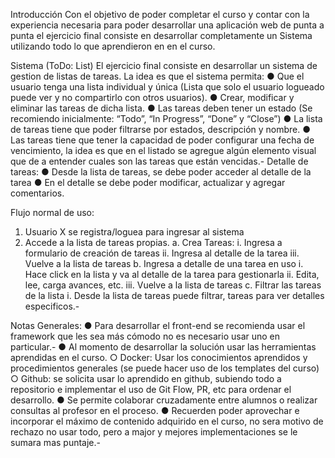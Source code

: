 Introducción
Con el objetivo de poder completar el curso y contar con la experiencia necesaria para
poder desarrollar una aplicación web de punta a punta el ejercicio final consiste en
desarrollar completamente un Sistema utilizando todo lo que aprendieron en en el curso.

Sistema (ToDo: List)
El ejercicio final consiste en desarrollar un sistema de gestion de listas de tareas.
La idea es que el sistema permita:
● Que el usuario tenga una lista individual y única (Lista que solo el usuario logueado
puede ver y no compartirlo con otros usuarios).
● Crear, modificar y eliminar las tareas de dicha lista.
● Las tareas deben tener un estado (Se recomiendo inicialmente: “Todo”, “In
Progress”, “Done” y “Close”)
● La lista de tareas tiene que poder filtrarse por estados, descripción y nombre.
● Las tareas tiene que tener la capacidad de poder configurar una fecha de
vencimiento, la idea es que en el listado se agregue algún elemento visual que de a
entender cuales son las tareas que están vencidas.-
Detalle de tareas:
● Desde la lista de tareas, se debe poder acceder al detalle de la tarea
● En el detalle se debe poder modificar, actualizar y agregar comentarios.

Flujo normal de uso:
1. Usuario X se registra/loguea para ingresar al sistema
2. Accede a la lista de tareas propias.
a. Crea Tareas:
i. Ingresa a formulario de creación de tareas
ii. Ingresa al detalle de la tarea
iii. Vuelve a la lista de tareas
b. Ingresa a detalle de una tarea en uso
i. Hace click en la lista y va al detalle de la tarea para gestionarla
ii. Edita, lee, carga avances, etc.
iii. Vuelve a la lista de tareas
c. Filtrar las tareas de la lista
i. Desde la lista de tareas puede filtrar, tareas para ver detalles
especificos.-

Notas Generales:
● Para desarrollar el front-end se recomienda usar el framework que les sea más
cómodo no es necesario usar uno en particular.-
● Al momento de desarrollar la solución usar las herramientas aprendidas en el curso.
○ Docker: Usar los conocimientos aprendidos y procedimientos generales (se
puede hacer uso de los templates del curso)
○ Github: se solicita usar lo aprendido en github, subiendo todo a repositorio e
implementar el uso de Git Flow, PR, etc para ordenar el desarrollo.
● Se permite colaborar cruzadamente entre alumnos o realizar consultas al profesor
en el proceso.
● Recuerden poder aprovechar e incorporar el máximo de contenido adquirido en el
curso, no sera motivo de rechazo no usar todo, pero a major y mejores
implementaciones se le sumara mas puntaje.-